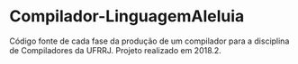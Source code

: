 # Compilador-LinguagemAleluia
Código fonte de cada fase da produção de um compilador para a disciplina de Compiladores da UFRRJ. Projeto realizado em 2018.2.
